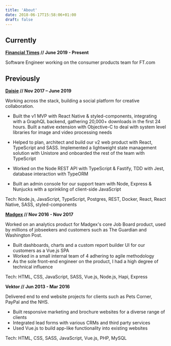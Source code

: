 ```yaml
---
title: 'About'
date: 2018-06-17T15:58:06+01:00
draft: false
---
```


## Currently

**[Financial Times](https://www.ft.com/) // June 2019 - Present**

Software Engineer working on the consumer products team for FT.com

## Previously

**[Daisie](https://www.daisie.com/) // Nov 2017 – June 2019**

Working across the stack, building a social platform for creative collaboration.

- Built the v1 MVP with React Native & styled-components, integrating with a GraphQL backend, gathering 20,000+ downloads in the first 24 hours. Built a native extension with Objective-C to deal with system level libraries for image and video processing needs

- Helped to plan, architect and build our v2 web product with React, TypeScript and SASS. Implemented a lightweight state management solution with Unistore and onboarded the rest of the team with TypeScript

- Worked on the Node REST API with TypeScript & Fastify, TDD with Jest, database interaction with TypeORM

- Built an admin console for our support team with Node, Express & Nunjucks with a sprinkling of client-side JavaScript

Tech: Node.js, JavaScript, TypeScript, Postgres, REST, Docker, React, React Native, SASS, styled-components

**[Madgex](https://www.madgex.com/) // Nov 2016 - Nov 2017**

Worked on an analytics product for Madgex's core Job Board product, used by millions of jobseekers and customers such as The Guardian and Washington Post.

- Built dashboards, charts and a custom report builder UI for our customers as a Vue.js SPA
- Worked in a small internal team of 4 adhering to agile methodology
- As the sole front-end engineer on the product, I had a high degree of technical influence

Tech: HTML, CSS, JavaScript, SASS, Vue.js, Node.js, Hapi, Express

**Vektor // Jun 2013 - Mar 2016**

Delivered end to end website projects for clients such as Pets Corner, PayPal and the NHS.

- Built responsive marketing and brochure websites for a diverse range of clients
- Integrated lead forms with various CRMs and third party services
- Used Vue.js to build app-like functionality into existing websites

Tech: HTML, CSS, SASS, JavaScript, Vue.js, PHP, MySQL
